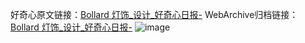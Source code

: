 好奇心原文链接：[Bollard 灯饰_设计_好奇心日报-](https://www.qdaily.com/articles/6331.html)
WebArchive归档链接：[Bollard 灯饰_设计_好奇心日报-](http://web.archive.org/web/20190623170201/https://www.qdaily.com/articles/6331.html)
![image](http://ww3.sinaimg.cn/large/007d5XDply1g3w9u0042vj30u03sigtv)
